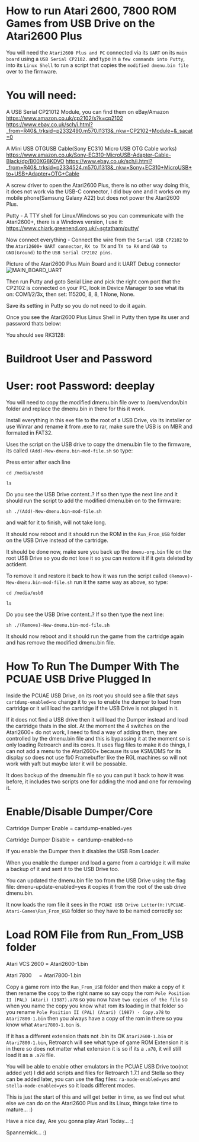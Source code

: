 How to run Atari 2600, 7800 ROM Games from USB Drive on the Atari2600 Plus
===================================================================

You will need the `Atari2600 Plus and PC` connected via its `UART` on its `main board` using a `USB Serial CP2102.`
and type in a `few commands into Putty`, into its `Linux Shell` to run a script that copies the `modified dmenu.bin file` over to the firmware.

# You will need:

A USB Serial CP21012 Module, you can find them on eBay/Amazon https://www.amazon.co.uk/cp2102/s?k=cp2102 https://www.ebay.co.uk/sch/i.html?_from=R40&_trksid=p2332490.m570.l1313&_nkw=CP2102+Module+&_sacat=0

A Mini USB OTGUSB Cable(Sony EC310 Micro USB OTG Cable works) https://www.amazon.co.uk/Sony-EC310-MicroUSB-Adapter-Cable-Black/dp/B00XG8KDVO   https://www.ebay.co.uk/sch/i.html?_from=R40&_trksid=p2334524.m570.l1313&_nkw=Sony+EC310+MicroUSB+to+USB+Adapter+OTG+Cable

A screw driver to open the Atari2600 Plus, there is no other way doing this, it does not work via the USB-C connector, I did buy one and it works on my mobile phone(Samsung Galaxy A22) but does not power the Atari2600 Plus.

Putty - A TTY shell for Linux/Windows so you can communicate with the Atari2600+, there is a Windows version, I use it: https://www.chiark.greenend.org.uk/~sgtatham/putty/

Now connect everything - Connect the wire from the `Serial USB CP2102` to the `Atari2600+ UART connector`, `RX to TX` and `TX to RX` and `GND to GND(Ground)` to the `USB Serial CP2102 pins`.

Picture of the Atari2600 Plus Main Board and it UART Debug connector
![MAIN_BOARD_UART](https://i.ibb.co/T8GNsGz/Atari2600-PCB1.png)

Then run Putty and goto Serial Line and pick the right com port that the CP2102 is connected on your PC, look in Device Manager to see what its on: COM1/2/3x, then set: 115200, 8, 8, 1 None, None.

Save its setting in Putty so you do not need to do it again.

Once you see the Atari2600 Plus Linux Shell in Putty then type its user and password thats below:

You should see RK3128:

Buildroot User and Password
============================
User: root 
Password: deeplay
============================

You will need to copy the modified dmenu.bin file over to /oem/vendor/bin folder and replace the dmenu.bin in there for this it work.

Install everything in this exe file to the root of a USB Drive, via its installer or use Winrar and rename it from .exe to rar, make sure the USB is on MBR and formated in FAT32.

Uses the script on the USB drive to copy the dmenu.bin file to the firmware, its called `(Add)-New-dmenu.bin-mod-file.sh` so type:

Press enter after each line

`cd /media/usb0`

`ls` 

Do you see the USB Drive content..?
If so then type the next line and it should run the script to add the modified dmenu.bin on to the firmware:

`sh ./(Add)-New-dmenu.bin-mod-file.sh`

and wait for it to finish, will not take long.

It should now reboot and it should run the ROM in the `Run_From_USB` folder on the USB Drive instead of the cartridge.

It should be done now, make sure you back up the `dmenu-org.bin` file on the root USB Drive so you do not lose it so you can restore it if it gets deleted by actident.

To remove it and restore it back to how it was run the script called `(Remove)-New-dmenu.bin-mod-file.sh` run it the same way as above, so type:

`cd /media/usb0`

`ls`

Do you see the USB Drive content..?
If so then type the next line:

`sh ./(Remove)-New-dmenu.bin-mod-file.sh`

It should now reboot and it should run the game from the cartridge again and has remove the modified dmenu.bin file.


How To Run The Dumper With The PCUAE USB Drive Plugged In
=====================================================


Inside the PCUAE USB Drive, on its root you should see a file that says `cartdump-enabled=no` change it to `yes` to enable the dumper to load from cartridge or it will load the cartridge if the USB Drive is not pluged in it.	

If it does not find a USB drive then it will load the Dumper instead and load the cartridge thats in the slot.
At the moment the 4 switches on the Atari2600+ do not work, I need to find a way of adding them, they are controlled by the dmenu.bin file and this is bypassing it at the moment so is only loading Retroarch and its cores.
It uses flag files to make it do things, I can not add a menu to the Atari2600+ because its use KSM/DMS for its display so does not use fb0 Framebuffer like the RGL machines so will not work with yaft but maybe later it will be possable.

It does backup of the dmenu.bin file so you can put it back to how it was before, it includes two scripts one for adding the mod and one for removing it.


Enable/Disable Dumper/Core
===========================

Cartridge Dumper Enable = cartdump-enabled=yes

Cartridge Dumper Disable =  cartdump-enabled=no

If you enable the Dumper then it disables the USB Rom Loader.

When you enable the dumper and load a game from a cartridge it will make a backup of it and sent it to the USB Drive too.

You can updated the dmenu.bin file too from the USB Drive using the flag file: dmenu-update-enabled=yes it copies it from the root of the usb drive dmenu.bin.


It now loads the rom file it sees in the `PCUAE USB Drive Letter(H:)\PCUAE-Atari-Games\Run_From_USB` folder so they have to be named correctly so:

Load ROM File from Run_From_USB folder
======================================

Atari VCS 2600 = Atari2600-1.bin

Atari 7800     = Atari7800-1.bin

Copy a game rom into the `Run_From_USB` folder and then make a copy of it then rename the copy to the right name so say copy the rom `Pole Position II (PAL) (Atari) (1987).a78` so you now have `two copies of the file` so when you name the copy you know what rom its loading in that folder so you rename `Pole Position II (PAL) (Atari) (1987) - Copy.a78` to `Atari7800-1.bin`
then you always have a copy of the rom in there so you know what `Atari7800-1.bin` is.
 
If it has a different extension thats not .bin its OK `Atari2600-1.bin` or `Atari7800-1.bin`, Retroarch will see what type of game ROM Extension it is in there so does not matter what extension it is so if its a `.a78`, it will still load it as a `.a78` file.

You will be able to enable other emulators in the PCUAE USB Drive too(not added yet) I did add scripts and files for Retroarch 1.7.1 and Stella so they can be added later, you can use the flag files: `ra-mode-enabled=yes` and `stella-mode-enabled=yes` so it loads different modes.

This is just the start of this and will get better in time, as we find out what else we can do on the Atari2600 Plus and its Linux, things take time to mature... :)
 
Have a nice day, Are you gonna play Atari Today... :)

Spannernick... :)
